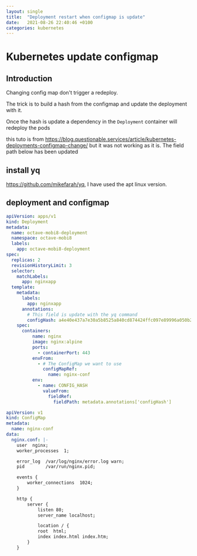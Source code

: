 ```yaml
---
layout: single
title:  "Deployment restart when configmap is update"
date:   2021-08-26 22:40:46 +0100
categories: kubernetes
---
```


# Kubernetes update configmap

## Introduction

Changing config map don't trigger a redeploy.

The trick is to build a hash from the configmap and update the deployment with it.

Once the hash is update a dependency in the `Deployment` container will redeploy the pods

this tuto is from <https://blog.questionable.services/article/kubernetes-deployments-configmap-change/> but it was not working as it is. The field path below has been updated

## install yq

<https://github.com/mikefarah/yq>,  I have used the apt linux version.

## deployment and configmap

```yaml
apiVersion: apps/v1
kind: Deployment
metadata:
  name: octave-mobi8-deployment
  namespace: octave-mobi8
  labels:
    app: octave-mobi8-deployment
spec:
  replicas: 2
  revisionHistoryLimit: 3
  selector:
    matchLabels:
      app: nginxapp
  template:
    metadata:
      labels:
        app: nginxapp
      annotations:
        # This field is update with the yq command
        configHash: a4e40e437a7e30a5b8525a840cd874424ffc097e89996a050b2046db594ff043
    spec:
      containers:
          name: nginx
          image: nginx:alpine
          ports:
            - containerPort: 443
          envFrom:
            - # The ConfigMap we want to use
              configMapRef:
                name: nginx-conf
          env:
            - name: CONFIG_HASH
              valueFrom:
                fieldRef:
                  fieldPath: metadata.annotations['configHash']
```

```yaml
apiVersion: v1
kind: ConfigMap
metadata:
  name: nginx-conf
data:
  nginx.conf: |-
    user  nginx;
    worker_processes  1;

    error_log  /var/log/nginx/error.log warn;
    pid        /var/run/nginx.pid;

    events {
        worker_connections  1024;
    }

    http {
        server {
            listen 80;
            server_name localhost;

            location / {
            root  html;
            index index.html index.htm;
        }
    }
```
